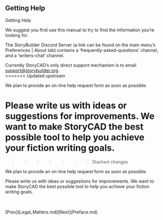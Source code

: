 ## Getting Help ##
Getting Help <br/>

We suggest you first use this manual to try to find the information you’re looking for. <br/>

The StoryBuilder Discord Server (a link can be found on the main menu’s Preferences | About tab) contains a ‘frequently-asked-questions’ channel, and a ‘writers-chat’ channel. <br/>

Currently StoryCAD’s only direct support mechanism is to email support@storybuilder.org. <br/>
<<<<<<< Updated upstream

We plan to provide an on-line help request form as soon as possible. <br/>

Please write us with ideas or suggestions for improvements.  We want to make StoryCAD the best possible tool to help you achieve your fiction writing goals. <br/>
=======
>>>>>>> Stashed changes

We plan to provide an on-line help request form as soon as possible. <br/>

Please write us with ideas or suggestions for improvements.  We want to make StoryCAD the best possible tool to help you achieve your fiction writing goals. <br/>

 <br/>
 <br/>
[Prev](Legal_Matters.md)[Next](Preface.md) <br/>
